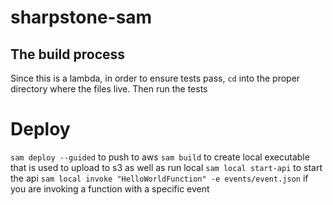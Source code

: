 # sharpstone-sam

## The build process
Since this is a lambda, in order to ensure tests pass, `cd` into the proper directory where the files live. Then run the tests

# Deploy

`sam deploy --guided` to push to aws
`sam build` to create local executable that is used to upload to s3 as well as run local
`sam local start-api` to start the api
`sam local invoke "HelloWorldFunction" -e events/event.json` if you are invoking a function with a specific event
